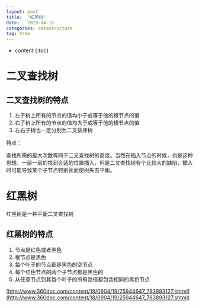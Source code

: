 ```yaml
---
layout: post
title:  "红黑树"
date:   2019-04-16
categories: datastructure
tag: tree
---
```


* content
{:toc}


# 二叉查找树 #

## 二叉查找树的特点 ##

1. 左子树上所有的节点的值均小于或等于他的根节点的值
2. 右子树上所有的节点的值均大于或等于他的根节点的值
3. 左右子树也一定分别为二叉排序树

特点：

查找所需的最大次数等同于二叉查找树的高度。当然在插入节点的时候，也是这种思想，一层一层的找到合适的位置插入，但是二叉查找树有个比较大的缺陷，插入时可能导致某个子节点特别长而使树失去平衡。

# 红黑树 # 

红黑树是一种平衡二叉查找树

## 红黑树的特点 ##

1. 节点是红色或者黑色
2. 根节点是黑色
3. 每个叶子的节点都是黑色的空节点
4. 每个红色节点的两个子节点都是黑色的
5. 从任意节点到其每个叶子的所有路径都包含相同的黑色节点


[http://www.360doc.com/content/18/0904/19/25944647_783893127.shtml](http://www.360doc.com/content/18/0904/19/25944647_783893127.shtml)


